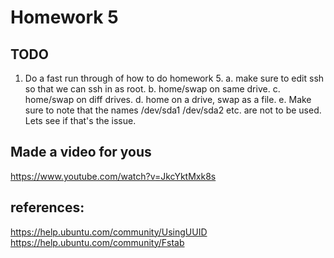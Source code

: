 # Homework 5

## TODO
1. Do a fast run through of how to do homework 5.
a. make sure to edit ssh so that we can ssh in as root.
b. home/swap on same drive.
c. home/swap on diff drives.
d. home on a drive, swap as a file.
e. Make sure to note that the names /dev/sda1 /dev/sda2 etc. are not to be used. Lets see if that's the issue.

## Made a video for yous

https://www.youtube.com/watch?v=JkcYktMxk8s


## references:

https://help.ubuntu.com/community/UsingUUID
https://help.ubuntu.com/community/Fstab
